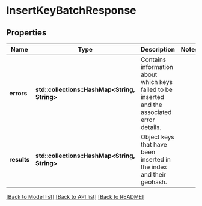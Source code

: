 # InsertKeyBatchResponse

## Properties

Name | Type | Description | Notes
------------ | ------------- | ------------- | -------------
**errors** | **std::collections::HashMap<String, String>** | Contains information about which keys failed to be inserted and the associated error details. | 
**results** | **std::collections::HashMap<String, String>** | Object keys that have been inserted in the index and their geohash. | 

[[Back to Model list]](../README.md#documentation-for-models) [[Back to API list]](../README.md#documentation-for-api-endpoints) [[Back to README]](../README.md)


